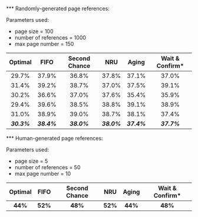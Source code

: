 *** Randomly-generated page references:

Parameters used:
- page size 			= 100
- number of references 	= 1000
- max page number		= 150


| Optimal   | FIFO   | Second Chance   | NRU   | Aging   | Wait & Confirm*  |
|:---------:|:------:|:---------------:|:-----:|:-------:|:----------------:|
|29.7%      | 37.9%  |36.8%  		   | 37.8% | 37.1%   | 37.0%			|
|31.4%      | 39.2%  |38.7%			   | 37.0% | 37.5%   | 39.1%			|
|30.2%      | 36.6%  |37.0%			   | 37.6% | 35.4%   | 35.9%			|
|29.4%      | 39.6%  |38.5%			   | 38.8% | 39.1%   | 38.9%			|
|31.0%      | 38.9%  |39.0%			   | 38.7% | 38.1%   | 37.4%			|
| ***30.3%*** | ***38.4%*** | ***38.0%*** | ***38.0%*** | ***37.4%*** | ***37.7%*** |



*** Human-generated page references:

Parameters used:
- page size				= 5
- number of references	= 50
- max page number		= 10


| Optimal   | FIFO   | Second Chance   | NRU   | Aging   | Wait & Confirm*  |
|:---------:|:------:|:---------------:|:-----:|:-------:|:----------------:|
|**44%**    | **52%**| **48%**  	   | **52%** | **44%**   | **48%**		|
